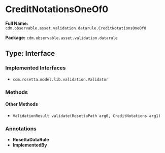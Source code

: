 # CreditNotationsOneOf0

**Full Name:** `cdm.observable.asset.validation.datarule.CreditNotationsOneOf0`

**Package:** `cdm.observable.asset.validation.datarule`

## Type: Interface

### Implemented Interfaces

- `com.rosetta.model.lib.validation.Validator`

### Methods

#### Other Methods

- `ValidationResult validate(RosettaPath arg0, CreditNotations arg1)`

### Annotations

- **RosettaDataRule**
- **ImplementedBy**

